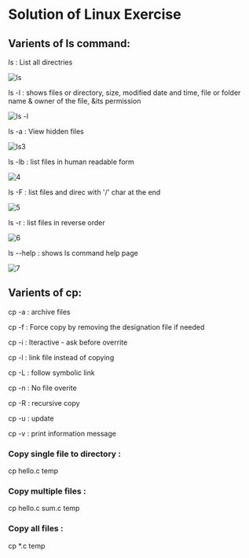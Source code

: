 
# Solution of Linux Exercise

## Varients of ls command:
ls : List all directries

![ls](https://user-images.githubusercontent.com/85026392/174494298-4e2a4812-8c51-4d71-bcbe-a3c4d2e8b790.jpg)


ls -l : shows files or directory, size, modified date and time, file or folder name & owner of the file, &its permission

![ls -l](https://user-images.githubusercontent.com/85026392/174494384-07e840d8-db2a-473b-aa5a-d617df31bc50.jpg)


ls -a : View hidden files

![ls3](https://user-images.githubusercontent.com/85026392/174494889-79531017-b089-4008-8fad-3a67276260ee.jpg)


ls -lb : list files in human readable form

![4](https://user-images.githubusercontent.com/85026392/174495038-88665e57-8cf9-4e3e-8f61-0e080d6fd810.jpg)



ls -F : list files and direc with '/' char at the end

![5](https://user-images.githubusercontent.com/85026392/174495065-10955f64-1cb6-4804-8e4f-dbb8e8138027.jpg)



ls -r : list files in reverse order

![6](https://user-images.githubusercontent.com/85026392/174495092-2436e2ab-7226-4744-98d3-de069ca5d4fd.jpg)


ls --help : shows ls command help page

![7](https://user-images.githubusercontent.com/85026392/174495110-3d1b2d7a-b56b-45dd-aad0-e0ae658d2a8b.jpg)


## Varients of cp:

cp -a : archive files

cp -f : Force copy by removing the designation file if needed

cp -i : Iteractive - ask before overrite

cp -l : link file instead of copying

cp -L : follow symbolic link

cp -n : No file overite

cp -R : recursive copy

cp -u : update

cp -v : print information message

### Copy single file to directory :

cp hello.c temp

### Copy multiple files :
cp hello.c sum.c temp

### Copy all files :
cp *.c temp

